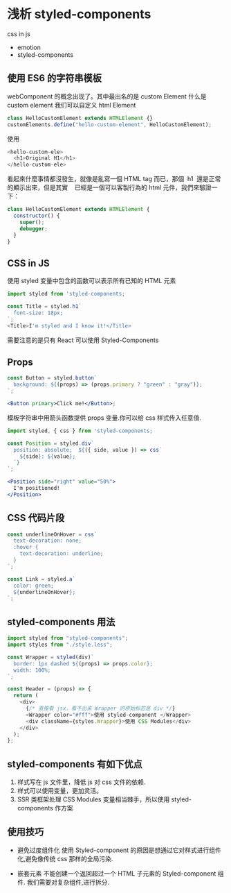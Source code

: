 # 浅析 styled-components

css in js

- emotion
- styled-components

## 使用 ES6 的字符串模板

webComponent 的概念出现了。其中最出名的是 custom Element
什么是 custom element
我们可以自定义 html Element

```jsx
class HelloCustomElement extends HTMLElement {}
customElements.define("hello-custom-element", HelloCustomElement);
```

使用

```js
<hello-custom-ele>
  <h1>Original H1</h1>
</hello-custom-ele>
```

看起來什麼事情都沒發生，就像是亂寫一個 HTML tag 而已，那個  h1  還是正常的顯示出來，但是其實  <hello-custom-ele>  已經是一個可以客製行為的 html 元件，我們來驗證一下：

```js
class HelloCustomElement extends HTMLElement {
  constructor() {
    super();
    debugger;
  }
}
```

## CSS in JS

使用 styled 变量中包含的函数可以表示所有已知的 HTML 元素

```js
import styled from 'styled-components;

const Title = styled.h1`
  font-size: 18px;
`;
<Title>I'm styled and I know it!</Title>
```

需要注意的是只有 React 可以使用 Styled-Components

## Props

```jsx
const Button = styled.button`
  background: ${(props) => (props.primary ? "green" : "gray")};
`;

<Button primary>Click me!</Button>;
```

模板字符串中用箭头函数提供 props 变量.你可以给 css 样式传入任意值.

```jsx
import styled, { css } from 'styled-components;

const Position = styled.div`
  position: absolute;  ${({ side, value }) => css`
    ${side}: ${value};
  `}
`;

<Position side="right" value="50%">
  I'm positioned!
</Position>

```

## CSS 代码片段

```jsx
const underlineOnHover = css`
  text-decoration: none;
  :hover {
    text-decoration: underline;
  }
`;

const Link = styled.a`
  color: green;
  ${underlineOnHover};
`;
```

## styled-components 用法

```js
import styled from "styled-components";
import styles from "./style.less";

const Wrapper = styled(div)`
  border: 1px dashed ${(props) => props.color};
  width: 100%;
`;

const Header = (props) => {
  return (
    <div>
      {/* 直接看 jsx，看不出来 Wrapper 的原始标签是 div */}
      <Wrapper color="#fff">使用 styled-component </Wrapper>
      <div className={styles.Wrapper}>使用 CSS Modules</div>
    </div>
  );
};
```

## styled-components 有如下优点

1. 样式写在 js 文件里，降低 js 对 css 文件的依赖.
1. 样式可以使用变量，更加灵活。
1. SSR 类框架处理 CSS Modules 变量相当棘手，所以使用 styled-components 作方案

## 使用技巧

- 避免过度组件化
  使用 Styled-component 的原因是想通过它对样式进行组件化,避免像传统 css 那样的全局污染.

- 嵌套元素
  不能创建一个返回超过一个 HTML 子元素的 Styled-component 组件. 我们需要对复杂组件,进行拆分.

